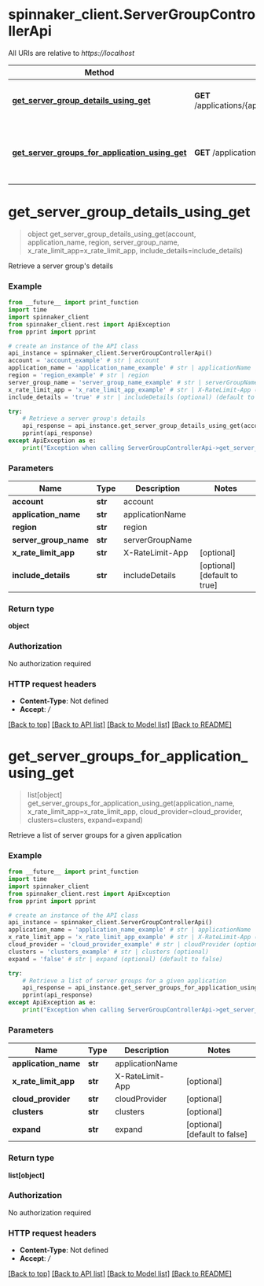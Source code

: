 # spinnaker_client.ServerGroupControllerApi

All URIs are relative to *https://localhost*

Method | HTTP request | Description
------------- | ------------- | -------------
[**get_server_group_details_using_get**](ServerGroupControllerApi.md#get_server_group_details_using_get) | **GET** /applications/{applicationName}/serverGroups/{account}/{region}/{serverGroupName} | Retrieve a server group&#39;s details
[**get_server_groups_for_application_using_get**](ServerGroupControllerApi.md#get_server_groups_for_application_using_get) | **GET** /applications/{applicationName}/serverGroups | Retrieve a list of server groups for a given application


# **get_server_group_details_using_get**
> object get_server_group_details_using_get(account, application_name, region, server_group_name, x_rate_limit_app=x_rate_limit_app, include_details=include_details)

Retrieve a server group's details

### Example
```python
from __future__ import print_function
import time
import spinnaker_client
from spinnaker_client.rest import ApiException
from pprint import pprint

# create an instance of the API class
api_instance = spinnaker_client.ServerGroupControllerApi()
account = 'account_example' # str | account
application_name = 'application_name_example' # str | applicationName
region = 'region_example' # str | region
server_group_name = 'server_group_name_example' # str | serverGroupName
x_rate_limit_app = 'x_rate_limit_app_example' # str | X-RateLimit-App (optional)
include_details = 'true' # str | includeDetails (optional) (default to true)

try:
    # Retrieve a server group's details
    api_response = api_instance.get_server_group_details_using_get(account, application_name, region, server_group_name, x_rate_limit_app=x_rate_limit_app, include_details=include_details)
    pprint(api_response)
except ApiException as e:
    print("Exception when calling ServerGroupControllerApi->get_server_group_details_using_get: %s\n" % e)
```

### Parameters

Name | Type | Description  | Notes
------------- | ------------- | ------------- | -------------
 **account** | **str**| account | 
 **application_name** | **str**| applicationName | 
 **region** | **str**| region | 
 **server_group_name** | **str**| serverGroupName | 
 **x_rate_limit_app** | **str**| X-RateLimit-App | [optional] 
 **include_details** | **str**| includeDetails | [optional] [default to true]

### Return type

**object**

### Authorization

No authorization required

### HTTP request headers

 - **Content-Type**: Not defined
 - **Accept**: */*

[[Back to top]](#) [[Back to API list]](../README.md#documentation-for-api-endpoints) [[Back to Model list]](../README.md#documentation-for-models) [[Back to README]](../README.md)

# **get_server_groups_for_application_using_get**
> list[object] get_server_groups_for_application_using_get(application_name, x_rate_limit_app=x_rate_limit_app, cloud_provider=cloud_provider, clusters=clusters, expand=expand)

Retrieve a list of server groups for a given application

### Example
```python
from __future__ import print_function
import time
import spinnaker_client
from spinnaker_client.rest import ApiException
from pprint import pprint

# create an instance of the API class
api_instance = spinnaker_client.ServerGroupControllerApi()
application_name = 'application_name_example' # str | applicationName
x_rate_limit_app = 'x_rate_limit_app_example' # str | X-RateLimit-App (optional)
cloud_provider = 'cloud_provider_example' # str | cloudProvider (optional)
clusters = 'clusters_example' # str | clusters (optional)
expand = 'false' # str | expand (optional) (default to false)

try:
    # Retrieve a list of server groups for a given application
    api_response = api_instance.get_server_groups_for_application_using_get(application_name, x_rate_limit_app=x_rate_limit_app, cloud_provider=cloud_provider, clusters=clusters, expand=expand)
    pprint(api_response)
except ApiException as e:
    print("Exception when calling ServerGroupControllerApi->get_server_groups_for_application_using_get: %s\n" % e)
```

### Parameters

Name | Type | Description  | Notes
------------- | ------------- | ------------- | -------------
 **application_name** | **str**| applicationName | 
 **x_rate_limit_app** | **str**| X-RateLimit-App | [optional] 
 **cloud_provider** | **str**| cloudProvider | [optional] 
 **clusters** | **str**| clusters | [optional] 
 **expand** | **str**| expand | [optional] [default to false]

### Return type

**list[object]**

### Authorization

No authorization required

### HTTP request headers

 - **Content-Type**: Not defined
 - **Accept**: */*

[[Back to top]](#) [[Back to API list]](../README.md#documentation-for-api-endpoints) [[Back to Model list]](../README.md#documentation-for-models) [[Back to README]](../README.md)

